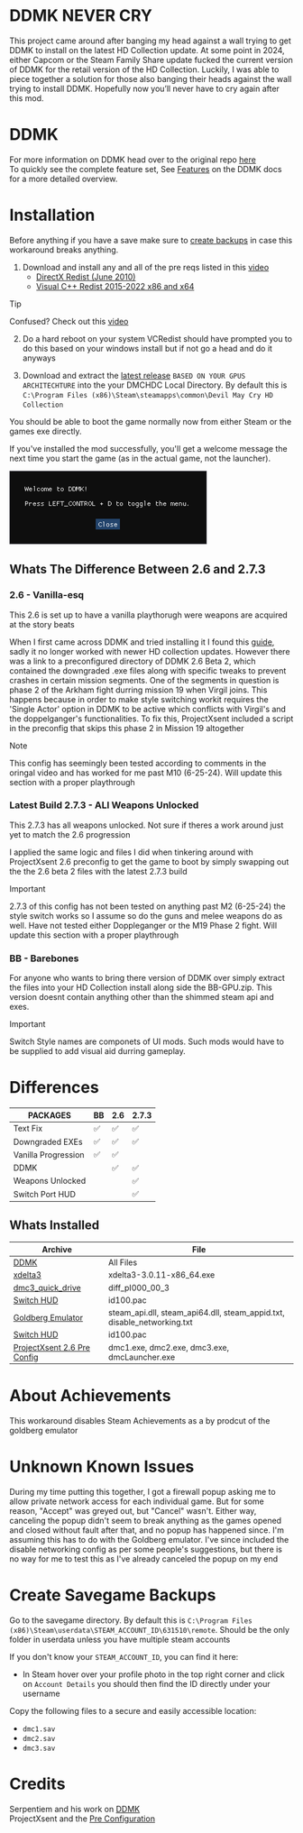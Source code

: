# DDMK NEVER CRY
This project came around after banging my head against a wall trying to get DDMK to install on the latest HD Collection update. At some point in 2024, either Capcom or the Steam Family Share update fucked the current version of DDMK for the retail version of the HD Collection. Luckily, I was able to piece together a solution for those also banging their heads against the wall trying to install DDMK. Hopefully now you’ll never have to cry again after this mod.

# DDMK
For more information on DDMK head over to the original repo [here](https://github.com/serpentiem/ddmk)  
To quickly see the complete feature set, See [Features](https://github.com/serpentiem/ddmk/wiki/Features) on the DDMK docs for a more detailed overview.


# Installation

Before anything if you have a save make sure to [create backups](#create-savegame-backups) in case this workaround breaks anything.

1. Download and install any and all of the pre reqs listed in this [video](https://www.youtube.com/watch?v=MAHKvElDCS8&lc=UgwY7iptsZnIIByvTYx4AaABAg)
    * [DirectX Redist (June 2010)](https://www.microsoft.com/en-us/download/details.aspx?id=8109)
    * [Visual C++ Redist 2015-2022 x86 and x64](https://learn.microsoft.com/en-us/cpp/windows/latest-supported-vc-redist?view=msvc-170)

> [!TIP]
> Confused? Check out this [video](https://www.youtube.com/watch?v=1LL8Hna3FIc&t=2s)  

2. Do a hard reboot on your system VCRedist should have prompted you to do this based on your windows install but if not go a head and do it anyways

3. Download and extract the [latest release]() `BASED ON YOUR GPUS ARCHITECHTURE` into the your DMCHDC Local Directory. By default this is `C:\Program Files (x86)\Steam\steamapps\common\Devil May Cry HD Collection`

You should be able to boot the game normally now from either Steam or the games exe directly.

If you've installed the mod successfully, you'll get a welcome message the next time you start the game (as in the actual game, not the launcher).

<!-- ![welcome](welcome.png) -->
![welcome](misc/img/welcome.png)


## Whats The Difference Between 2.6 and 2.7.3

### 2.6 - Vanilla-esq 
This 2.6 is set up to have a vanilla playthorugh were weapons are acquired at the story beats   

When I first came across DDMK and tried installing it I found this [guide](https://youtu.be/MAHKvElDCS8?si=u2rRGhRX4Zic3E98), sadly it no longer worked with newer HD collection updates. However there was a link to a preconfigured directory of DDMK 2.6 Beta 2, which contained the downgraded .exe files along with specific tweaks to prevent crashes in certain mission segments. One of the segments in question is phase 2 of the Arkham fight durring mission 19 when Virgil joins. This happens because in order to make style switching workit requires the 'Single Actor' option in DDMK to be active which conflicts with Virgil's and the doppelganger's functionalities. To fix this, ProjectXsent included a script in the preconfig that skips this phase 2 in Mission 19 altogether
  

> [!NOTE]  
> This config has seemingly been tested according to comments in the oringal video and has worked for me past M10 (6-25-24). Will update this section with a proper playthrough

### Latest Build 2.7.3 - ALl Weapons Unlocked
This 2.7.3 has all weapons unlocked. Not sure if theres a work around just yet to match the 2.6 progression       

I applied the same logic and files I did when tinkering around with ProjectXsent 2.6 preconfig to get the game to boot by simply swapping out the the 2.6 beta 2 files with the latest 2.7.3 build

> [!IMPORTANT]  
> 2.7.3 of this config has not been tested on anything past M2 (6-25-24) the style switch works so I assume so do the guns and melee weapons do as well. Have not tested either Doppleganger or the M19 Phase 2 fight. Will update this section with a proper playthrough

### BB - Barebones
For anyone who wants to bring there version of DDMK over simply extract the files into your HD Collection install along side the BB-GPU.zip. This version doesnt contain anything other than the shimmed steam api and exes.  

> [!IMPORTANT]  
> Switch Style names are componets of UI mods. Such mods would have to be supplied to add visual aid durring gameplay.

# Differences 

| PACKAGES            | BB | 2.6 | 2.7.3 |
|---------------------|----|-----|-------|
| Text Fix            | ✅  | ✅   | ✅     |
| Downgraded EXEs     | ✅  | ✅   | ✅     |
| Vanilla Progression | ✅  | ✅   |       |
| DDMK                |    | ✅   | ✅     |
| Weapons Unlocked    |    |     | ✅     |
| Switch Port HUD     |    |     | ✅     |


## Whats Installed

| Archive                                                                                                                    | File                                                                     |
| ---                                                                                                                        | ---                                                                      |
| [DDMK](https://github.com/serpentiem/ddmk)                                                                                 | All Files                                                                |
| [xdelta3](https://www.romhacking.net/download/utilities/928/)                                                              | xdelta3-3.0.11-x86_64.exe                                                |
| [dmc3_quick_drive](https://github.com/serpentiem/ddmk/releases/download/2.7nightly16/dmc3_quick_drive.zip)                 | diff_pI000_00_3                                                          |
| [Switch HUD](https://github.com/serpentiem/ddmk/releases/download/2.7nightly16/dmc3_quick_drive.zip)                       | id100.pac                                                                |
| [Goldberg Emulator](https://gitlab.com/Mr_Goldberg/goldberg_emulator/-/jobs/4247811310/artifacts/download)                 | steam_api.dll, steam_api64.dll, steam_appid.txt, disable_networking.txt  |
| [Switch HUD](https://github.com/serpentiem/ddmk/releases/download/2.7nightly16/dmc3_quick_drive.zip)                       | id100.pac                                                                |
| [ProjectXsent 2.6 Pre Config](https://www.youtube.com/redirect?event=video_description&redir_token=QUFFLUhqbjM2ZWhMR2hXRWo5Qlg1QURmVGZybWtud2xFUXxBQ3Jtc0tuUm5mTGJDd0o0S2dGbWtYdHNybkxDV3ZsR1c5RHp2RkJUcGpMdi1OUlBvNXVKVTk0bGxiWnFkUFk2LXVtQ0YyMlVfLUhXbGk0RE5sVDN0bTNMdFhoUlp0clRYdldHQ01nOEtFa2IzM1NnQVBXMzBIRQ&q=https%3A%2F%2Fwww.dropbox.com%2Fs%2Ficvwpqch2om5t26%3Fdl%3D1&v=MAHKvElDCS8)                                             | dmc1.exe, dmc2.exe, dmc3.exe, dmcLauncher.exe                            |


# About Achievements
This workaround disables Steam Achievements as a by prodcut of the goldberg emulator

# Unknown Known Issues
During my time putting this together, I got a firewall popup asking me to allow private network access for each individual game. But for some reason, "Accept" was greyed out, but "Cancel" wasn't. Either way, canceling the popup didn't seem to break anything as the games opened and closed without fault after that, and no popup has happened since. I'm assuming this has to do with the Goldberg emulator. I've since included the disable networking config as per some people's suggestions, but there is no way for me to test this as I've already canceled the popup on my end  


# Create Savegame Backups

Go to the savegame directory. By default this is `C:\Program Files (x86)\Steam\userdata\STEAM_ACCOUNT_ID\631510\remote`. Should be the only folder in userdata unless you have multiple steam accounts

If you don't know your `STEAM_ACCOUNT_ID`, you can find it here:
* In Steam hover over your profile photo in the top right corner and click on `Account Details` you should then find the ID directly under your username

Copy the following files to a secure and easily accessible location:

* `dmc1.sav`
* `dmc2.sav`
* `dmc3.sav`




# Credits

Serpentiem and his work on [DDMK](https://github.com/serpentiem/ddmk)  
ProjectXsent and the [Pre Configuration](https://www.youtube.com/watch?v=MAHKvElDCS8&lc=UgwY7iptsZnIIByvTYx4AaABAg)  
